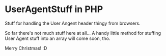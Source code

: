 UserAgentStuff in PHP
===================

Stuff for handling the User Angent header thingy from browsers.

So far there's not much stuff here at all... A handy little method for stuffing User Agent stuff into an array will come soon, tho.

Merry Christmas! :D
